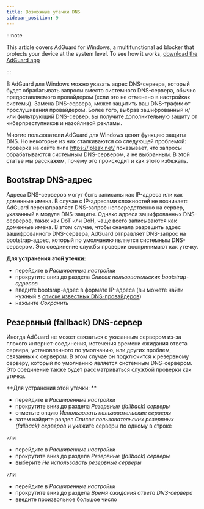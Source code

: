 ```yaml
---
title: Возможные утечки DNS
sidebar_position: 9
---
```


:::note

This article covers AdGuard for Windows, a multifunctional ad blocker that protects your device at the system level. To see how it works, [download the AdGuard app](https://adguard.com/download.html?auto=true)

:::

В AdGuard для Windows можно указать адрес DNS-сервера, который будет обрабатывать запросы вместо системного DNS-сервера, обычно предоставляемого провайдером (если это не отменено в настройках системы). Замена DNS-сервера, может защитить ваш DNS-трафик от прослушивания провайдером. Более того, выбрав зашифрованный и/или фильтрующий DNS-сервер, вы получите дополнительную защиту от киберпреступников и назойливой рекламы.

Многие пользователи AdGuard для Windows ценят функцию защиты DNS. Но некоторые из них сталкиваются со следующей проблемой: проверка на сайте типа https://ipleak.net/ показывает, что запросы обрабатываются системным DNS-сервером, а не выбранным. В этой статье мы расскажем, почему это происходит и как этого избежать.

## Bootstrap DNS-адрес

Адреса DNS-серверов могут быть записаны как IP-адреса или как доменные имена. В случае с IP-адресами сложностей не возникает: AdGuard перенаправляет DNS-запрос непосредственно на сервер, указанный в модуле DNS-защиты. Однако адреса зашифрованных DNS-серверов, таких как DoT или DoH, чаще всего записываются как доменные имена. В этом случае, чтобы сначала разрешить адрес зашифрованного DNS-сервера, AdGuard отправляет DNS-запрос на bootstrap-адрес, который по умолчанию является системным DNS-сервером. Это соединение службы проверки воспринимают как утечку.

**Для устранения этой утечки:**

* перейдите в *Расширенные настройки*
* прокрутите вниз до раздела *Список пользовательских bootstrap-адресов*
* введите bootsrap-адрес в формате IP-адреса (вы можете найти нужный в [списке известных DNS-провайдеров](https://adguard-dns.io/kb/general/dns-providers/))
* нажмите *Сохранить*

## Резервный (fallback) DNS-сервер

Иногда AdGuard не может связаться с указанным сервером из-за плохого интернет-соединения, истечения времени ожидания ответа сервера, установленного по умолчанию, или других проблем, связанных с сервером. В этом случае он подключится к резервному серверу, который по умолчанию является системным DNS-сервером. Это соединение также будет рассматриваться службой проверки как утечка.

**Для устранения этой утечки: **

* перейдите в *Расширенные настройки*
* прокрутите вниз до раздела *Резервные (fallback) серверы*
* отметьте опцию *Использовать пользовательские серверы*
* затем найдите раздел *Список пользовательских резервных (fallback) серверов* и укажите серверы по одному в строке

или

* перейдите в *Расширенные настройки*
* прокрутите вниз до раздела *Резервные (fallback) серверы*
* выберите *Не использовать резервные серверы*

или

* перейдите в *Расширенные настройки*
* прокрутите вниз до раздела *Время ожидания ответа DNS-сервера*
* введите произвольное большое число